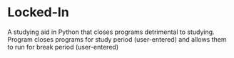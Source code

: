 # Locked-In
A studying aid in Python that closes programs detrimental to studying. 
Program closes programs for study period (user-entered) and allows them to run for break period (user-entered)
